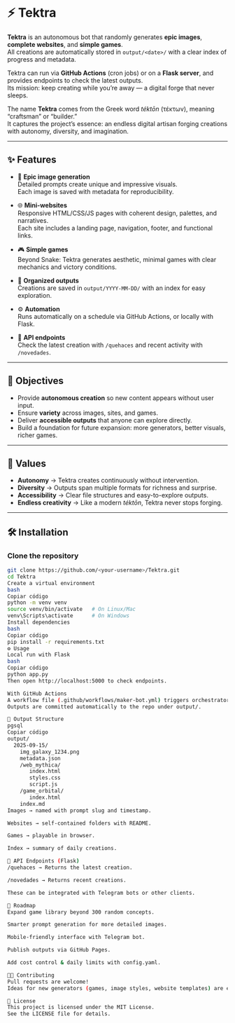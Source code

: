 # ⚡ Tektra

**Tektra** is an autonomous bot that randomly generates **epic images**, **complete websites**, and **simple games**.  
All creations are automatically stored in `output/<date>/` with a clear index of progress and metadata.  

Tektra can run via **GitHub Actions** (cron jobs) or on a **Flask server**, and provides endpoints to check the latest outputs.  
Its mission: keep creating while you’re away — a digital forge that never sleeps.  

The name **Tektra** comes from the Greek word *téktōn* (τέκτων), meaning “craftsman” or “builder.”  
It captures the project’s essence: an endless digital artisan forging creations with autonomy, diversity, and imagination.  

---

## ✨ Features

- 🎨 **Epic image generation**  
  Detailed prompts create unique and impressive visuals.  
  Each image is saved with metadata for reproducibility.

- 🌐 **Mini-websites**  
  Responsive HTML/CSS/JS pages with coherent design, palettes, and narratives.  
  Each site includes a landing page, navigation, footer, and functional links.

- 🎮 **Simple games**  
  Beyond Snake: Tektra generates aesthetic, minimal games with clear mechanics and victory conditions.

- 📂 **Organized outputs**  
  Creations are saved in `output/YYYY-MM-DD/` with an index for easy exploration.

- ⚙️ **Automation**  
  Runs automatically on a schedule via GitHub Actions, or locally with Flask.

- 📡 **API endpoints**  
  Check the latest creation with `/quehaces` and recent activity with `/novedades`.

---

## 🚀 Objectives

- Provide **autonomous creation** so new content appears without user input.  
- Ensure **variety** across images, sites, and games.  
- Deliver **accessible outputs** that anyone can explore directly.  
- Build a foundation for future expansion: more generators, better visuals, richer games.  

---

## 🌱 Values

- **Autonomy** → Tektra creates continuously without intervention.  
- **Diversity** → Outputs span multiple formats for richness and surprise.  
- **Accessibility** → Clear file structures and easy-to-explore outputs.  
- **Endless creativity** → Like a modern *téktōn*, Tektra never stops forging.  

---

## 🛠️ Installation

### Clone the repository
```bash
git clone https://github.com/<your-username>/Tektra.git
cd Tektra
Create a virtual environment
bash
Copiar código
python -m venv venv
source venv/bin/activate   # On Linux/Mac
venv\Scripts\activate      # On Windows
Install dependencies
bash
Copiar código
pip install -r requirements.txt
⚙️ Usage
Local run with Flask
bash
Copiar código
python app.py
Then open http://localhost:5000 to check endpoints.

With GitHub Actions
A workflow file (.github/workflows/maker-bot.yml) triggers orchestrator.py periodically.
Outputs are committed automatically to the repo under output/.

📂 Output Structure
pgsql
Copiar código
output/
  2025-09-15/
    img_galaxy_1234.png
    metadata.json
    /web_mythica/
       index.html
       styles.css
       script.js
    /game_orbital/
       index.html
    index.md
Images → named with prompt slug and timestamp.

Websites → self-contained folders with README.

Games → playable in browser.

Index → summary of daily creations.

📡 API Endpoints (Flask)
/quehaces → Returns the latest creation.

/novedades → Returns recent creations.

These can be integrated with Telegram bots or other clients.

🤖 Roadmap
Expand game library beyond 300 random concepts.

Smarter prompt generation for more detailed images.

Mobile-friendly interface with Telegram bot.

Publish outputs via GitHub Pages.

Add cost control & daily limits with config.yaml.

🧑‍💻 Contributing
Pull requests are welcome!
Ideas for new generators (games, image styles, website templates) are especially appreciated.

📄 License
This project is licensed under the MIT License.
See the LICENSE file for details.
